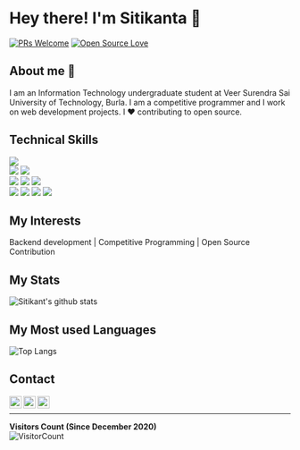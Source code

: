 
# Hey there! I'm Sitikanta 👋

[![PRs Welcome](https://img.shields.io/badge/PRs-welcome-brightgreen.svg?style=flat&logo=github)](https://github.com/sitispeaks)
[![Open Source Love](https://badges.frapsoft.com/os/v2/open-source.svg?v=103)](https://github.com/sitispeaks)

<!-- <img alt="Visitors" src="https://komarev.com/ghpvc/?username=ashuvssut&style=flat&labelColor=black&logo=github&label=PROFILE+VIEWS&color=29bf12"/> -->

## About me 🧑

I am an Information Technology undergraduate student at Veer Surendra Sai University of Technology, Burla. I am a competitive programmer and I work on web development projects. I ❤ contributing to open source.

## Technical Skills

<!-- <img src="https://img.shields.io/badge/-React-%23212121?style=flat&logo=React">  -->
<img src="https://img.shields.io/badge/-django-black?style=flat&logo=django"> <br />
<img src="https://img.shields.io/badge/-Flask-black?style=flat&logo=Flask"> <img src="https://img.shields.io/badge/-Python%203-black?style=flat&logo=python&logoColor=white"> <br /> 
<img src="https://img.shields.io/badge/-NodeJS-black?style=flat&logo=node.js"> <img src="https://img.shields.io/badge/-MongoDB-yellow?style=flat&logo=mongoDB"> <img src="https://img.shields.io/badge/-C%20&%20C++-659ad2?style=flat&logo=c%2B%2B&logoColor=ffffff"> <br /> 
<img src = "https://img.shields.io/badge/-HTML5-E34F26?style=flat&logo=html5&logoColor=white"> <img src = "https://img.shields.io/badge/-CSS3-1572B6?style=flat&logo=css3&logoColor=white"> <img src="https://img.shields.io/badge/-Problem%20Solving-ffa804?style=flat"> <img src="https://img.shields.io/badge/-Database%20Management-4d008f?style=flat"> <br />

## My Interests

Backend development | Competitive Programming | Open Source Contribution

## My Stats

![Sitikant's github stats](https://github-readme-stats.vercel.app/api?username=sitispeaks&count_private=true&show_icons=true&theme=radical)

## My Most used Languages

![Top Langs](https://github-readme-stats.vercel.app/api/top-langs/?username=sitispeaks&show_icons=true&theme=radical)

## Contact

<a href="https://www.linkedin.com/in/sitikanta-panigrahi-250475163/">
  <img align="left" alt="Sitikanta Panigrahi | Linkedin" width="22px" src="https://cdn.jsdelivr.net/npm/simple-icons@v3/icons/linkedin.svg" />
</a>

<a href="mailto:sitikanta.panigrahi.2000@gmail.com">
  <img align="left" alt="Sitikanta Panigrahi | Gmail" width="22px" src="https://cdn.jsdelivr.net/npm/simple-icons@v3/icons/gmail.svg" />
</a>
<a href="https://twitter.com/Sitilapu">
  <img align="left" alt="Ashutosh Khanduala | Twitter" width="22px" src="https://cdn.jsdelivr.net/npm/simple-icons@v3/icons/twitter.svg" />
</a>
<br/>

------------------------

**Visitors Count (Since December 2020)**  
![VisitorCount](https://profile-counter.glitch.me/{sitispeaks}/count.svg)
